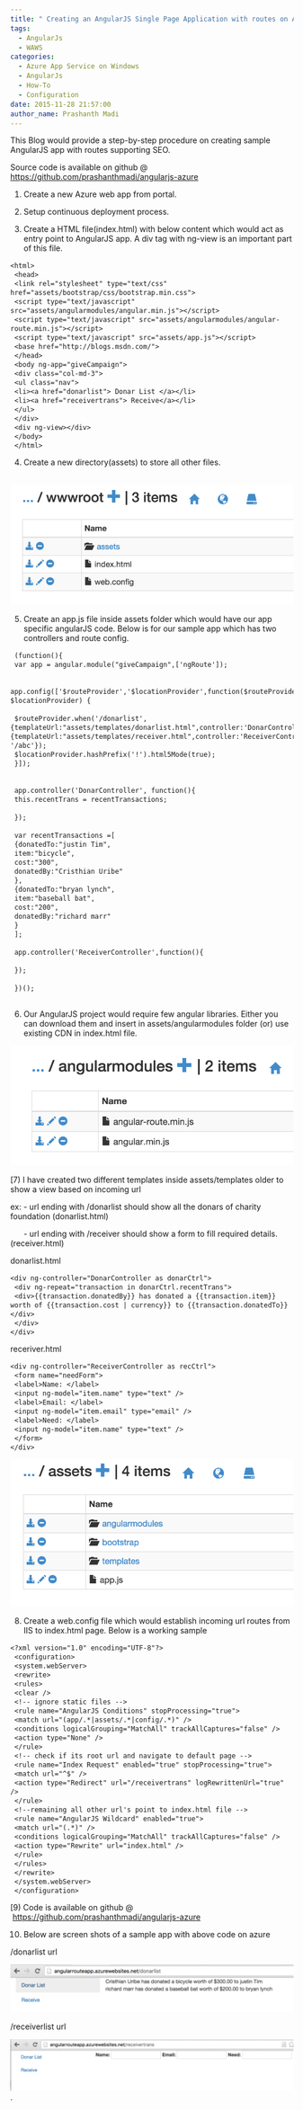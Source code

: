 ```yaml
---
title: " Creating an AngularJS Single Page Application with routes on Azure WebApps"
tags:
  - AngularJs
  - WAWS
categories:
  - Azure App Service on Windows
  - AngularJs
  - How-To
  - Configuration
date: 2015-11-28 21:57:00
author_name: Prashanth Madi
---
```


This Blog would provide a step-by-step procedure on creating sample AngularJS app with routes supporting SEO. 

Source code is available on github @ https://github.com/prashanthmadi/angularjs-azure

1) Create a new Azure web app from portal.

2) Setup continuous deployment process.

3) Create a HTML file(index.html) with below content which would act as entry point to AngularJS app. A div tag with ng-view is an important part of this file.

``` {.scroll}
<html>
 <head>
 <link rel="stylesheet" type="text/css" href="assets/bootstrap/css/bootstrap.min.css">
 <script type="text/javascript" src="assets/angularmodules/angular.min.js"></script>
 <script type="text/javascript" src="assets/angularmodules/angular-route.min.js"></script>
 <script type="text/javascript" src="assets/app.js"></script>
 <base href="http://blogs.msdn.com/">
 </head>
 <body ng-app="giveCampaign">
 <div class="col-md-3">
 <ul class="nav">
 <li><a href="donarlist"> Donar List </a></li>
 <li><a href="receivertrans"> Receive</a></li>
 </ul>
 </div>
 <div ng-view></div>
 </body>
 </html>
```

4) Create a new directory(assets) to store all other files.

 ![](/media/2019/03/7041.Screen%20Shot%202015-11-30%20at%2010.28.25%20AM.png)

5) Create an app.js file inside assets folder which would have our app specific angularJS code. Below is for our sample app which has two controllers and route config.

``` {.scroll}
 (function(){
 var app = angular.module("giveCampaign",['ngRoute']);
 
 app.config(['$routeProvider','$locationProvider',function($routeProvider, $locationProvider) {
 
 $routeProvider.when('/donarlist', {templateUrl:"assets/templates/donarlist.html",controller:'DonarController'}).when('/receivertrans',{templateUrl:"assets/templates/receiver.html",controller:'ReceiverController'}).otherwise({redirectTo: '/abc'});
 $locationProvider.hashPrefix('!').html5Mode(true);
 }]);
 
 
 app.controller('DonarController', function(){
 this.recentTrans = recentTransactions;
 
 });
 
 var recentTransactions =[
 {donatedTo:"justin Tim",
 item:"bicycle",
 cost:"300",
 donatedBy:"Cristhian Uribe"
 },
 {donatedTo:"bryan lynch",
 item:"baseball bat",
 cost:"200",
 donatedBy:"richard marr"
 }
 ];
 
 app.controller('ReceiverController',function(){
 
 });
 
 })();
 
```

6) Our AngularJS project would require few angular libraries. Either you can download them and insert in assets/angularmodules folder (or) use existing CDN in index.html file.

![](/media/2019/03/4743.Screen%20Shot%202015-11-30%20at%2011.53.07%20AM.png)

[7) I have created two different templates inside assets/templates older to show a view based on incoming url

ex: - url ending with /donarlist should show all the donars of charity foundation (donarlist.html)

      - url ending with /receiver should show a form to fill required details. (receiver.html)

donarlist.html

``` {.scroll}
<div ng-controller="DonarController as donarCtrl">
 <div ng-repeat="transaction in donarCtrl.recentTrans">
 <div>{{transaction.donatedBy}} has donated a {{transaction.item}} worth of {{transaction.cost | currency}} to {{transaction.donatedTo}}</div>
 </div>
</div>
```

receriver.html 

``` {.scroll}
<div ng-controller="ReceiverController as recCtrl">
 <form name="needForm">
 <label>Name: </label>
 <input ng-model="item.name" type="text" />
 <label>Email: </label>
 <input ng-model="item.email" type="email" />
 <label>Need: </label>
 <input ng-model="item.name" type="text" />
 </form>
</div>
```

![](/media/2019/03/7455.Screen%20Shot%202015-11-30%20at%2010.36.23%20AM.png)

8) Create a web.config file which would establish incoming url routes from IIS to index.html page. Below is a working sample 

``` {.scroll}
<?xml version="1.0" encoding="UTF-8"?>
 <configuration>
 <system.webServer>
 <rewrite>
 <rules>
 <clear />
 <!-- ignore static files -->
 <rule name="AngularJS Conditions" stopProcessing="true">
 <match url="(app/.*|assets/.*|config/.*)" />
 <conditions logicalGrouping="MatchAll" trackAllCaptures="false" />
 <action type="None" />
 </rule>
 <!-- check if its root url and navigate to default page -->
 <rule name="Index Request" enabled="true" stopProcessing="true">
 <match url="^$" />
 <action type="Redirect" url="/receivertrans" logRewrittenUrl="true" />
 </rule>
 <!--remaining all other url's point to index.html file -->
 <rule name="AngularJS Wildcard" enabled="true">
 <match url="(.*)" />
 <conditions logicalGrouping="MatchAll" trackAllCaptures="false" />
 <action type="Rewrite" url="index.html" />
 </rule>
 </rules>
 </rewrite>
 </system.webServer>
 </configuration>
```

[9) Code is available on github @  https://github.com/prashanthmadi/angularjs-azure

10) Below are screen shots of a sample app with above code on azure

/donarlist url

![](/media/2019/03/2843.Screen%20Shot%202015-11-30%20at%2010.58.36%20AM.png)

/receiverlist url

![](/media/2019/03/7077.Screen%20Shot%202015-11-30%20at%2010.58.24%20AM.png)
.